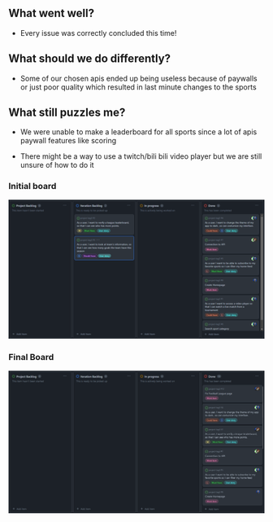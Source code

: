 ## What went well?

- Every issue was correctly concluded this time!  


## What should we do differently?

- Some of our chosen apis ended up being useless because of paywalls or just poor quality which resulted in last minute changes to the sports

## What still puzzles me?
    
- We were unable to make a leaderboard for all sports since a lot of apis paywall features like scoring

- There might be a way to use a twitch/bili bili video player but we are still unsure of how to do it



### Initial board
![img](https://github.com/UMaia-ES-23-24/project-tag3/blob/main/Images/Board1505.png)

### Final Board
![img](https://github.com/UMaia-ES-23-24/project-tag3/blob/main/Images/BoardFinal3.png)
